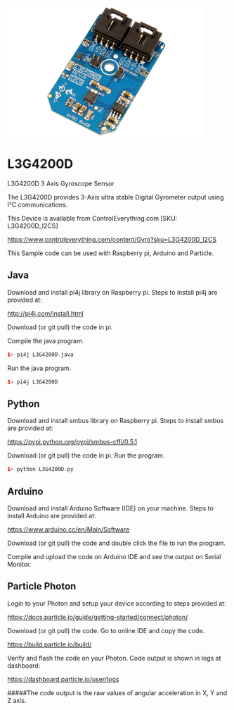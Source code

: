 [![L3G4200D](L3G4200D_I2CS.png)](https://www.controleverything.com/content/Gyro?sku=L3G4200D_I2CS)
# L3G4200D
L3G4200D 3 Axis Gyroscope Sensor

The L3G4200D provides 3-Axis ultra stable Digital Gyrometer output using I²C communications.

This Device is available from ControlEverything.com [SKU: L3G4200D_I2CS]

https://www.controleverything.com/content/Gyro?sku=L3G4200D_I2CS

This Sample code can be used with Raspberry pi, Arduino and Particle.

## Java
Download and install pi4j library on Raspberry pi. Steps to install pi4j are provided at:

http://pi4j.com/install.html

Download (or git pull) the code in pi.

Compile the java program.
```cpp
$> pi4j L3G4200D.java
```

Run the java program.
```cpp
$> pi4j L3G4200D
```

## Python
Download and install smbus library on Raspberry pi. Steps to install smbus are provided at:

https://pypi.python.org/pypi/smbus-cffi/0.5.1

Download (or git pull) the code in pi. Run the program.

```cpp
$> python L3G4200D.py
```

## Arduino
Download and install Arduino Software (IDE) on your machine. Steps to install Arduino are provided at:

https://www.arduino.cc/en/Main/Software

Download (or git pull) the code and double click the file to run the program.

Compile and upload the code on Arduino IDE and see the output on Serial Monitor.


## Particle Photon

Login to your Photon and setup your device according to steps provided at:

https://docs.particle.io/guide/getting-started/connect/photon/

Download (or git pull) the code. Go to online IDE and copy the code.

https://build.particle.io/build/

Verify and flash the code on your Photon. Code output is shown in logs at dashboard:

https://dashboard.particle.io/user/logs

#####The code output is the raw values of angular acceleration in X, Y and Z axis.
